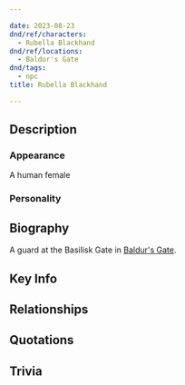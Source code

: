 ```yaml
---

date: 2023-08-23
dnd/ref/characters:
  - Rubella Blackhand
dnd/ref/locations:
  - Baldur's Gate
dnd/tags:
  - npc
title: Rubella Blackhand

---
```


## Description

### Appearance

A human female

### Personality

## Biography

A guard at the Basilisk Gate in [Baldur's Gate](/dnd/locations/baldurs-gate).

## Key Info

## Relationships

## Quotations

## Trivia

